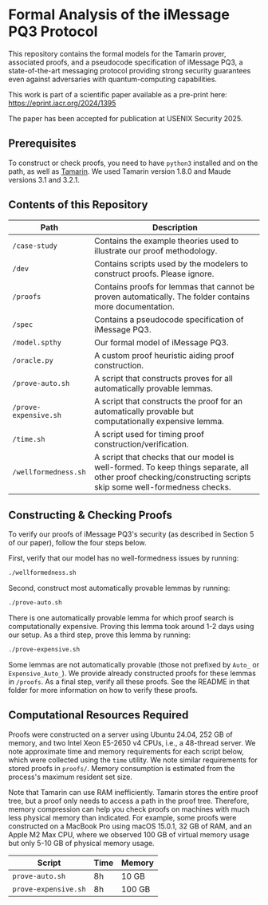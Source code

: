 # Formal Analysis of the iMessage PQ3 Protocol

This repository contains the formal models for the Tamarin prover, associated proofs, and a pseudocode specification of iMessage PQ3, a state-of-the-art messaging protocol providing strong security guarantees even against adversaries with quantum-computing capabilities.

This work is part of a scientific paper available as a pre-print here: https://eprint.iacr.org/2024/1395

The paper has been accepted for publication at USENIX Security 2025.

## Prerequisites

To construct or check proofs, you need to have `python3` installed and on the path, as well as [Tamarin](https://tamarin-prover.com/manual/master/book/002_installation.html).
We used Tamarin version 1.8.0 and Maude versions 3.1 and 3.2.1.

## Contents of this Repository

| Path | Description |
|---|---|
| `/case-study`| Contains the example theories used to illustrate our proof methodology. |
| `/dev` | Contains scripts used by the modelers to construct proofs. Please ignore. |
| `/proofs` | Contains proofs for lemmas that cannot be proven automatically. The folder contains more documentation. |
| `/spec` | Contains a pseudocode specification of iMessage PQ3. |
| `/model.spthy` | Our formal model of iMessage PQ3. |
| `/oracle.py` | A custom proof heuristic aiding proof construction. |
| `/prove-auto.sh` | A script that constructs proves for all automatically provable lemmas. |
| `/prove-expensive.sh` | A script that constructs the proof for an automatically provable but computationally expensive lemma. |
| `/time.sh` | A script used for timing proof construction/verification. |
| `/wellformedness.sh` | A script that checks that our model is well-formed. To keep things separate, all other proof checking/constructing scripts skip some well-formedness checks. |

## Constructing & Checking Proofs

To verify our proofs of iMessage PQ3's security (as described in Section 5 of our paper), follow the four steps below.

First, verify that our model has no well-formedness issues by running:

```sh
./wellformedness.sh
```

Second, construct most automatically provable lemmas by running:
```sh
./prove-auto.sh
```

There is one automatically provable lemma for which proof search is computationally expensive.
Proving this lemma took around 1-2 days using our setup.
As a third step, prove this lemma by running:
```sh
./prove-expensive.sh
```

Some lemmas are not automatically provable (those not prefixed by `Auto_` or `Expensive_Auto_`).
We provide already constructed proofs for these lemmas in `/proofs`.
As a final step, verify all these proofs.
See the README in that folder for more information on how to verify these proofs.

## Computational Resources Required

Proofs were constructed on a server using Ubuntu 24.04, 252 GB of memory, and two Intel Xeon E5-2650 v4 CPUs, i.e., a 48-thread server.
We note approximate time and memory requirements for each script below, which were collected using the `time` utility.
We note similar requirements for stored proofs in `proofs/`.
Memory consumption is estimated from the process's maximum resident set size.

Note that Tamarin can use RAM inefficiently.
Tamarin stores the entire proof tree, but a proof only needs to access a path in the proof tree.
Therefore, memory compression can help you check proofs on machines with much less physical memory than indicated.
For example, some proofs were constructed on a MacBook Pro using macOS 15.0.1, 32 GB of RAM, and an Apple M2 Max CPU, where we observed 100 GB of virtual memory usage but only 5-10 GB of physical memory usage.

| Script | Time | Memory |
| ------ | ---- | ------ |
| `prove-auto.sh` | 8h | 10 GB |
| `prove-expensive.sh` | 8h | 100 GB |
